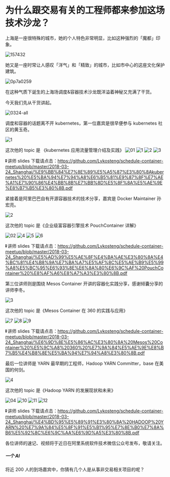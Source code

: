 # 为什么跟交易有关的工程师都来参加这场技术沙龙？

上海是一座很特殊的城市，她的个人特色非常明显，比如这种强烈的「魔都」印象。

![157432](https://user-images.githubusercontent.com/6755791/37961936-36896a50-31ec-11e8-8825-ede2b6267672.jpg)

她又是一座时常让人感叹「洋气」和「精致」的城市，比如市中心的这座文化保护建筑。

![0p7a0259](https://user-images.githubusercontent.com/6755791/37961294-79cd88fc-31ea-11e8-8f01-3d3164c3f965.jpg)

在这种气质下诞生的上海场调度&容器技术沙龙既洋溢着神秘又充满了干货。

今天我们先从干货讲起。

![0324-all](https://user-images.githubusercontent.com/6755791/37960772-0d9b87c0-31e9-11e8-875f-825af4fc8d52.jpg)

调度和容器的话题离不开 kubernetes，第一位嘉宾是很早便参与 kubernetes 社区的黄玉奇。

![1](https://user-images.githubusercontent.com/6755791/37960764-0801ac9a-31e9-11e8-8c1f-b1e36998576f.JPG)

这次他的 topic 是 《kubernetes 应用流量管理介绍及实践》
![01](https://user-images.githubusercontent.com/6755791/37962133-c4905624-31ec-11e8-82a4-042e427101b5.jpg)
![1](https://user-images.githubusercontent.com/6755791/37960386-235ea4da-31e8-11e8-9c11-db1a6e486d1a.jpg)
![2](https://user-images.githubusercontent.com/6755791/37960387-2398253e-31e8-11e8-84b7-47db9e302ad6.jpg)
![3](https://user-images.githubusercontent.com/6755791/37960389-23cab562-31e8-11e8-8754-cf1c5537b67a.jpg)

⏬讲师 slides 下载请点击：https://github.com/Lykosteng/schedule-container-meetup/blob/master/2018-03-24_Shanghai/%E9%BB%84%E7%8E%89%E5%A5%87%E3%80%8Akubernetes%20%E5%BA%94%E7%94%A8%E6%B5%81%E9%87%8F%E7%AE%A1%E7%90%86%E4%BB%8B%E7%BB%8D%E5%8F%8A%E5%AE%9E%E8%B7%B5%E3%80%8B.pdf

紧接着是阿里巴巴自有开源容器技术的技术分享，嘉宾是 Docker Maintainer 孙宏亮。

![2](https://user-images.githubusercontent.com/6755791/37960765-0834dbf6-31e9-11e8-8280-2485e73bd91c.JPG)

这次他的 topic 是《企业级富容器引擎技术 PouchContainer 详解》

![02](https://user-images.githubusercontent.com/6755791/37962138-c6060bfc-31ec-11e8-802f-3ee68d8c18af.jpg)
![4](https://user-images.githubusercontent.com/6755791/37960392-248a3504-31e8-11e8-93e4-267ce5e3371c.jpg)
![5](https://user-images.githubusercontent.com/6755791/37960393-252854c8-31e8-11e8-9300-ae43b4adda60.jpg)
![6](https://user-images.githubusercontent.com/6755791/37960394-255d7838-31e8-11e8-82ff-fcf1112f2c1c.jpg)

⏬讲师 slides 下载请点击：https://github.com/Lykosteng/schedule-container-meetup/blob/master/2018-03-24_Shanghai/%E5%AD%99%E5%AE%8F%E4%BA%AE%E3%80%8A%E4%BC%81%E4%B8%9A%E7%BA%A7%E5%AF%8C%E5%AE%B9%E5%99%A8%E5%BC%95%E6%93%8E%E6%8A%80%E6%9C%AF%20PouchContainer%20%E8%AF%A6%E8%A7%A3%E3%80%8B.pdf

第三位讲师则是围绕 Mesos Container 开讲的容器化实践分享，感谢倾囊分享的讲师李冬。

![3](https://user-images.githubusercontent.com/6755791/37960766-0867a856-31e9-11e8-8d25-6d40e65e527b.JPG)

这次他的 topic 是《Mesos Container 在 360 的实践与应用》

![7](https://user-images.githubusercontent.com/6755791/37960395-259213a4-31e8-11e8-9ee7-733329771c50.jpg)
![8](https://user-images.githubusercontent.com/6755791/37960396-25ccf2bc-31e8-11e8-8bd9-c2609abf1c15.jpg)
![9](https://user-images.githubusercontent.com/6755791/37960397-2600919e-31e8-11e8-8bef-efdb8571ed1a.jpg)

⏬讲师 slides 下载请点击：https://github.com/Lykosteng/schedule-container-meetup/blob/master/2018-03-24_Shanghai/%E6%9D%8E%E5%86%AC%E3%80%8A%20Mesos%20Container%20%E5%9C%A8%20360%20%E7%9A%84%E5%AE%9E%E8%B7%B5%E4%B8%8E%E5%BA%94%E7%94%A8%E3%80%8B.pdf

最后一位讲师是 YARN 最早期的工程师，Hadoop YARN Committer，base 在美国的何剑。

![4](https://user-images.githubusercontent.com/6755791/37960767-089af328-31e9-11e8-944a-641f7d7b4fd2.JPG)

这次他的 topic 是《Hadoop YARN 的发展现状和未来》

![04](https://user-images.githubusercontent.com/6755791/37962141-c8e6d86a-31ec-11e8-9909-6ea53160f400.jpg)
![10](https://user-images.githubusercontent.com/6755791/37960398-263b9ece-31e8-11e8-9306-ef3af673c0ed.jpg)
![11](https://user-images.githubusercontent.com/6755791/37960399-267d4720-31e8-11e8-9ab1-f4418892612f.jpg)
![12](https://user-images.githubusercontent.com/6755791/37960400-26b1ba82-31e8-11e8-8be5-2ac5706def83.jpg)

⏬讲师 slides 下载请点击：https://github.com/Lykosteng/schedule-container-meetup/blob/master/2018-03-24_Shanghai/%E4%BD%95%E5%89%91%E3%80%8A%20HADOOP%20YARN%20%E7%9A%84%E5%8F%91%E5%B1%95%E7%8E%B0%E7%8A%B6%E5%92%8C%E6%9C%AA%E6%9D%A5%E3%80%8B.pdf

各位讲师的速记、视频将于近日在阿里系统软件技术微信公众号发布，敬请关注。

##### 一个 AI

将近 200 人的到场嘉宾中，你猜有几个人是从事非交易相关项目的呢？




